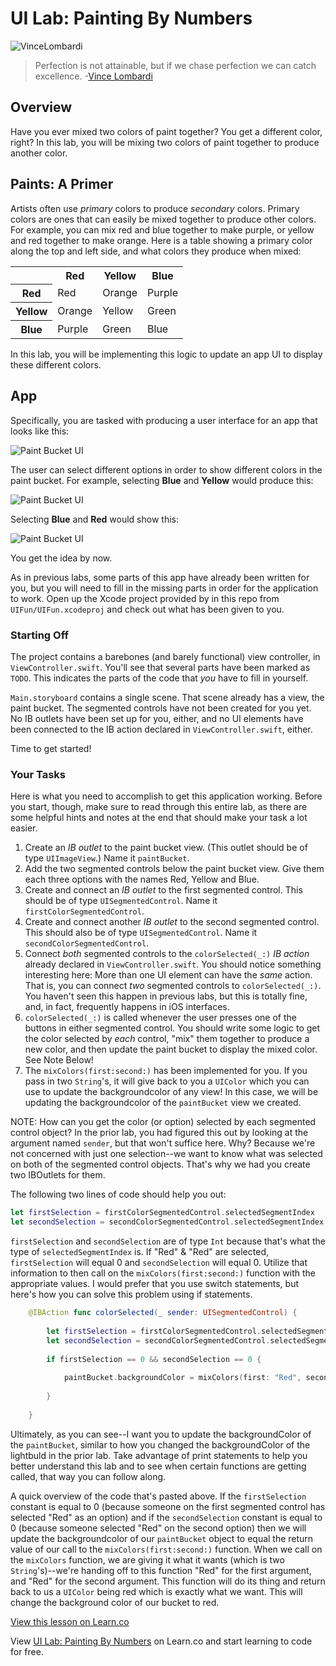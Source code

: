 # UI Lab: Painting By Numbers

![VinceLombardi](http://i.imgur.com/urMqQsf.png?1)

> Perfection is not attainable, but if we chase perfection we can catch excellence. -[Vince Lombardi](https://en.wikipedia.org/wiki/Vince_Lombardi)

## Overview

Have you ever mixed two colors of paint together? You get a different color, right? In this lab, you will be mixing two colors of paint together to produce another color.

## Paints: A Primer

Artists often use _primary_ colors to produce _secondary_ colors. Primary colors are ones that can easily be mixed together to produce other colors. For example, you can mix red and blue together to make purple, or yellow and red together to make orange. Here is a table showing a primary color along the top and left side, and what colors they produce when mixed:

<table>
<tr>
<th></th>
<th>Red</th>
<th>Yellow</th>
<th>Blue</th>
</tr>
<tr>
<th>Red</td>
<td>Red</td>
<td>Orange</td>
<td>Purple</td>
</tr>
<tr>
<th>Yellow</th>
<td>Orange</td>
<td>Yellow</td>
<td>Green</td>
</tr>
<tr>
<th>Blue</th>
<td>Purple</td>
<td>Green</td>
<td>Blue</td>
</tr>
</table>

In this lab, you will be implementing this logic to update an app UI to display these different colors.

## App

Specifically, you are tasked with producing a user interface for an app that looks like this:

![Paint Bucket UI](http://i.imgur.com/kIaCdAy.png)

The user can select different options in order to show different colors in the paint bucket. For example, selecting **Blue** and **Yellow** would produce this:

![Paint Bucket UI](http://i.imgur.com/8mHzYjT.png)

Selecting **Blue** and **Red** would show this:

![Paint Bucket UI](http://i.imgur.com/Se2uNIl.png)

You get the idea by now.

As in previous labs, some parts of this app have already been written for you, but you will need to fill in the missing parts in order for the application to work. Open up the Xcode project provided by in this repo from `UIFun/UIFun.xcodeproj` and check out what has been given to you.

### Starting Off

The project contains a barebones (and barely functional) view controller, in `ViewController.swift`. You'll see that several parts have been marked as `TODO`. This indicates the parts of the code that _you_ have to fill in yourself.

`Main.storyboard` contains a single scene. That scene already has a view, the paint bucket. The segmented controls have not been created for you yet. No IB outlets have been set up for you, either, and no UI elements have been connected to the IB action declared in `ViewController.swift`, either.

Time to get started!

### Your Tasks

Here is what you need to accomplish to get this application working. Before you start, though, make sure to read through this entire lab, as there are some helpful hints and notes at the end that should make your task a lot easier.

1. Create an _IB outlet_ to the paint bucket view. (This outlet should be of type `UIImageView`.) Name it `paintBucket`.
2. Add the two segmented controls below the paint bucket view. Give them each three options with the names Red, Yellow and Blue.
3. Create and connect an _IB outlet_ to the first segmented control. This should be of type `UISegmentedControl`. Name it `firstColorSegmentedControl`.
4. Create and connect another _IB outlet_ to the second segmented control. This should also be of type `UISegmentedControl`. Name it `secondColorSegmentedControl`. 
5. Connect _both_ segmented controls to the `colorSelected(_:)` _IB action_ already declared in `ViewController.swift`. You should notice something interesting here: More than one UI element can have the _same_ action. That is, you can connect _two_ segmented controls to `colorSelected(_:)`. You haven't seen this happen in previous labs, but this is totally fine, and, in fact, frequently happens in iOS interfaces.
6. `colorSelected(_:)` is called whenever the user presses one of the buttons in either segmented control. You should write some logic to get the color selected by _each_ control, "mix" them together to produce a new color, and then update the paint bucket to display the mixed color. See Note Below!
7. The `mixColors(first:second:)` has been implemented for you. If you pass in two `String`'s, it will give back to you a `UIColor` which you can use to update the backgroundcolor of any view! In this case, we will be updating the backgroundcolor of the `paintBucket` view we created.

NOTE: How can you get the color (or option) selected by each segmented control object? In the prior lab, you had figured this out by looking at the argument named `sender`, but that won't suffice here. Why? Because we're not concerned with just one selection--we want to know what was selected on both of the segmented control objects. That's why we had you create two IBOutlets for them.

The following two lines of code should help you out:

```swift
let firstSelection = firstColorSegmentedControl.selectedSegmentIndex
let secondSelection = secondColorSegmentedControl.selectedSegmentIndex
```

`firstSelection` and `secondSelection` are of type `Int` because that's what the type of `selectedSegmentIndex` is. If "Red" & "Red" are selected, `firstSelection` will equal 0 and `secondSelection` will equal 0. Utilize that information to then call on the `mixColors(first:second:)` function with the appropriate values. I would prefer that you use switch statements, but here's how you can solve this problem using if statements.

```swift
    @IBAction func colorSelected(_ sender: UISegmentedControl) {
        
        let firstSelection = firstColorSegmentedControl.selectedSegmentIndex
        let secondSelection = secondColorSegmentedControl.selectedSegmentIndex
        
        if firstSelection == 0 && secondSelection == 0 {
            
            paintBucket.backgroundColor = mixColors(first: "Red", second: "Red")
            
        }
        
    }
```

Ultimately, as you can see--I want you to update the backgroundColor of the `paintBucket`, similar to how you changed the backgroundColor of the lightbuld in the prior lab. Take advantage of print statements to help you better understand this lab and to see when certain functions are getting called, that way you can follow along.

A quick overview of the code that's pasted above. If the `firstSelection` constant is equal to 0 (because someone on the first segmented control has selected "Red" as an option) and if the `secondSelection` constant is equal to 0 (because someone selected "Red" on the second option) then we will update the backgroundcolor of our `paintBucket` object to equal the return value of our call to the `mixColors(first:second:)` function. When we call on the `mixColors` function, we are giving it what it wants (which is two `String`'s)--we're handing off to this function "Red" for the first argument, and "Red" for the second argument. This function will do its thing and return back to us a `UIColor` being red which is exactly what we want. This will change the background color of our bucket to red. 


<a href='https://learn.co/lessons/UILab02' data-visibility='hidden'>View this lesson on Learn.co</a>

<p class='util--hide'>View <a href='https://learn.co/lessons/swift-UILab02-lab'>UI Lab: Painting By Numbers</a> on Learn.co and start learning to code for free.</p>
